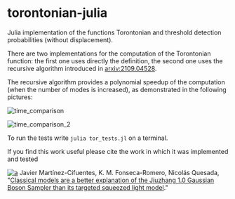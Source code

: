 # torontonian-julia
Julia implementation of the functions Torontonian and threshold detection probabilities (without displacement).

There are two implementations for the computation of the Torontonian function: the first one uses directly the definition, the second one uses the recursive algorithm introduced in [arxiv:2109.04528](https://arxiv.org/abs/2109.04528).

The recursive algorithm provides a polynomial speedup of the computation (when the number of modes is increased), as demonstrated in the following pictures:

![time_comparison](https://user-images.githubusercontent.com/95931266/190510160-44e99f6a-1bf6-4fcd-b1b4-b910b5a5f276.png)

![time_comparison_2](https://user-images.githubusercontent.com/95931266/190509883-9369e83a-d358-466e-b2fd-59f99453ef69.png)

To run the tests write `julia tor_tests.jl` on a terminal. 

If you find this work useful please cite the work in which it was implemented and tested

[![a](https://img.shields.io/static/v1?label=arXiv&message=2207.10058&color=active&style=flat-square)](https://arxiv.org/abs/2207.10058)
Javier Martínez-Cifuentes, K. M. Fonseca-Romero, Nicolás Quesada, "[Classical models are a better explanation of the Jiuzhang 1.0 Gaussian Boson Sampler than its targeted squeezed light model](https://arxiv.org/abs/2207.10058)."


